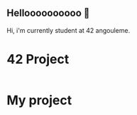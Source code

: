 ## Helloooooooooo 👋

<!DOCTYPE html>
<html>
<head>
    <meta charset="UTF-8">
</head>
<body>
    <p>Hi, i'm currently student at 42 angouleme.</p>
    <h1>42 Project</h1>
    <img src = >
    <h1>My project</h1>
</body> 
</html>
